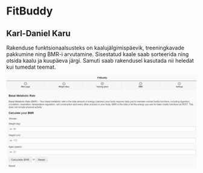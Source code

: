 # FitBuddy

## Karl-Daniel Karu
Rakenduse funktsionaalsusteks on kaalujälgimispäevik, treeningkavade pakkumine ning BMR-i arvutamine. Sisestatud kaale saab sorteerida ning otsida kaalu ja kuupäeva järgi. Samuti saab rakendusel kasutada nii heledat kui tumedat teemat.


![screenshot](https://github.com/kdkaru/iseseisev-projekt/blob/master/screen.JPG)
